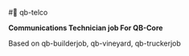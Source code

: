 #📡 qb-telco

**Communications Technician job For QB-Core**





Based on qb-builderjob, qb-vineyard, qb-truckerjob


